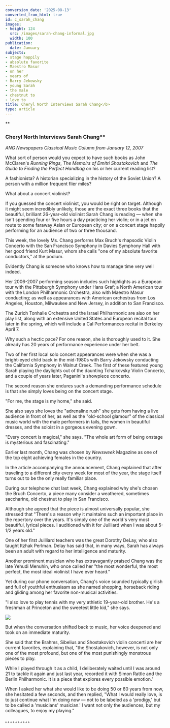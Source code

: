 ```yaml
---
conversion_date: '2025-08-13'
converted_from_html: true
id: c_sarah_chang
images:
- height: 124
  src: /images/sarah-chang-informal.jpg
  width: 100
publication:
  date: January
subjects:
- stage happily
- absolute favorite
- Maestro Masur
- on her
- years of
- Barry Jekowsky
- young Sarah
- the male
- chestnut to
- love to
title: Cheryl North Interviews Sarah Chang</b>
type: article
---
```


**
### Cheryl North Interviews Sarah Chang**

*ANG Newspapers Classical Music
 Column from January 12, 2007*

What sort of person would you expect to have such books as John McClaren's *Running Rings*, *The Memoirs of Dmitri Shostakovich* and *The Guide to Finding the Perfect Handbag* on his or her current reading list?

 A fashionista? A historian specializing in the history of the Soviet Union? A person with a million frequent flier miles?

 What about a concert violinist?

 If you guessed the concert violinist, you would be right on target. Although it might seem incredibly unlikely, those are the exact three books that the beautiful, brilliant 26-year-old violinist Sarah Chang is reading — when she isn't spending four or five hours a day practicing her violin; or in a jet en route to some faraway Asian or European city; or on a concert stage happily performing for an audience of two or three thousand.

 This week, the lovely Ms. Chang performs Max Bruch's rhapsodic Violin Concerto with the San Francisco Symphony in Davies Symphony Hall with her good friend Kurt Masur, whom she calls "one of my absolute favorite conductors," at the podium.

 Evidently Chang is someone who knows how to manage time very well indeed.

 Her 2006-2007 performing season includes such highlights as a European tour with the Pittsburgh Symphony under Hans Graf; a North American tour with the London Philharmonic Orchestra, also with Maestro Masur conducting; as well as appearances with American orchestras from Los Angeles, Houston, Milwaukee and New Jersey, in addition to San Francisco.

 The Zurich Tonhalle Orchestra and the Israel Philharmonic are also on her play list, along with an extensive United States and European recital tour later in the spring, which will include a Cal Performances recital in Berkeley April 7.

 Why such a hectic pace? For one reason, she is thoroughly used to it. She already has 20 years of performance experience under her belt.

 Two of her first local solo concert appearances were when she was a bright-eyed child back in the mid-1980s with Barry Jekowsky conducting the California Symphony in Walnut Creek. The first of these featured young Sarah playing the daylights out of the daunting Tchaikovsky Violin Concerto, and a couple of years later, Paganini's showpiece concerto.

 The second reason she endures such a demanding performance schedule is that she simply loves being on the concert stage.

 "For me, the stage is my home," she said.

 She also says she loves the "adrenaline rush" she gets from having a live audience in front of her, as well as the "old-school glamour" of the classical music world with the male performers in tails, the women in beautiful dresses, and the soloist in a gorgeous evening gown.

 "Every concert is magical," she says. "The whole art form of being onstage is mysterious and fascinating."

 Earlier last month, Chang was chosen by *Newsweek* Magazine as one of the top eight achieving females in the country.

 In the article accompanying the announcement, Chang explained that after traveling to a different city every week for most of the year, the stage itself turns out to be the only really familiar place.

 During our telephone chat last week, Chang explained why she's chosen the Bruch Concerto, a piece many consider a weathered, sometimes saccharine, old chestnut to play in San Francisco.

 Although she agreed that the piece is almost universally popular, she stressed that "There's a reason why it maintains such an important place in the repertory over the years. It's simply one of the world's very most beautiful, lyrical pieces. I auditioned with it for Juilliard when I was about 5-1/2 years old."

 One of her first Juilliard teachers was the great Dorothy DeLay, who also taught Itzhak Perlman. Delay has said that, in many ways, Sarah has always been an adult with regard to her intelligence and maturity.

 Another prominent musician who has extravagantly praised Chang was the late Yehudi Menuhin, who once called her "the most wonderful, the most perfect, the most ideal violinist I have ever heard."

 Yet during our phone conversation, Chang's voice sounded typically girlish and full of youthful enthusiasm as she named shopping, horseback riding and gliding among her favorite non-musical activities.

 "I also love to play tennis with my very athletic 19-year-old brother. He's a freshman at Princeton and the sweetest little kid," she says.

![](/images/sarah-chang-informal.jpg)

 But when the conversation shifted back to music, her voice deepened and took on an immediate maturity.

 She said that the Brahms, Sibelius and Shostakovich violin concerti are her current favorites, explaining that, "the Shostakovich, however, is not only one of the most profound, but one of the most punishingly monstrous pieces to play.

 While I played through it as a child, I deliberately waited until I was around 21 to tackle it again and just last year, recorded it with Simon Rattle and the Berlin Philharmonic. It is a piece that explores every possible emotion."

 When I asked her what she would like to be doing 50 or 60 years from now, she hesitated a few seconds, and then replied, "What I would really love, is to just continue what I'm doing now — not to be labeled as a 'prodigy,' but to be called a 'musicians' musician.' I want not only the audiences, but my colleagues, to enjoy my playing."

[.](http://www.dunningmarketing.com/) [.](http://www.witnessamerica.com/) [.](http://www.witnessamerica.com/camcorders) [.](http://www.ksql.com/) [.](http://www.ascendaviation.com/) [.](http://www.echovalleysupply.com/) [.](http://www.northworks.net/) [.](http://www.attainia.com/) [.](http://www.briandunning.com/) [.](http://www.rolandovillazon.com/)